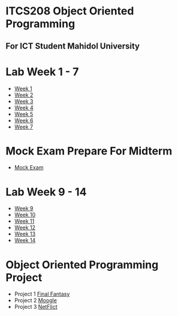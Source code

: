 ﻿# ITCS208 Object Oriented Programming 
For ICT Student Mahidol University
-----------------------------------------------------------------------------------------------

# Lab Week 1 - 7 

* [Week 1](https://github.com/SunatP/Java/tree/master/Week%201)
* [Week 2](https://github.com/SunatP/Java/tree/master/Week%202)
* [Week 3](https://github.com/SunatP/Java/tree/master/Week%203)
* [Week 4](https://github.com/SunatP/Java/tree/master/Week%204)
* [Week 5](https://github.com/SunatP/Java/tree/master/Week%205)
* [Week 6](https://github.com/SunatP/Java/tree/master/Week%206)
* [Week 7](https://github.com/SunatP/Java/tree/master/Week%207)

# Mock Exam Prepare For Midterm

* [Mock Exam](https://github.com/SunatP/Java/tree/master/Mock%20Exam)

# Lab Week 9 - 14 

* [Week 9](https://github.com/SunatP/Java/tree/master/Week%209)
* [Week 10](https://github.com/SunatP/Java/tree/master/Week%2010)
* [Week 11](https://github.com/SunatP/Java/tree/master/Week%2011)
* [Week 12](https://github.com/SunatP/Java/tree/master/Week%2012)
* [Week 13](https://github.com/SunatP/Java/tree/master/Week%2013)
* [Week 14](https://github.com/SunatP/Java/tree/master/Week%2014)

# Object Oriented Programming Project

* Project 1 [Final Fantasy](https://github.com/SunatP/Java/tree/master/Project%20FinalFanta)
* Project 2 [Moogle](https://github.com/SunatP/Java/tree/master/Moogle)
* Project 3 [NetFlict](https://github.com/SunatP/Java/tree/master/NetFlict)
